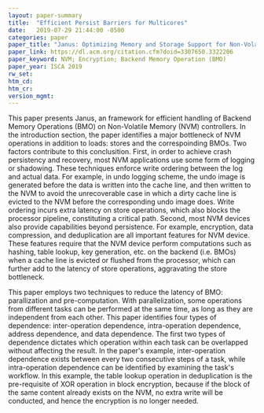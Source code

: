 ```yaml
---
layout: paper-summary
title:  "Efficient Persist Barriers for Multicores"
date:   2019-07-29 21:44:00 -0500
categories: paper
paper_title: "Janus: Optimizing Memory and Storage Support for Non-Volatile Memory Systems"
paper_link: https://dl.acm.org/citation.cfm?doid=3307650.3322206
paper_keyword: NVM; Encryption; Backend Memory Operation (BMO)
paper_year: ISCA 2019
rw_set: 
htm_cd: 
htm_cr: 
version_mgmt: 
---
```


This paper presents Janus, an framework for efficient handling of Backend Memory Operations (BMO) on Non-Volatile Memory 
(NVM) controllers. In the introduction section, the paper identifies a major bottleneck of NVM operations in addition to loads: 
stores and the correspoinding BMOs. Two factors contribute to this conclusition. First, in order to achieve crash 
persistency and recovery, most NVM applications use some form of logging or shadowing. These techniques enforce write ordering
between the log and actual data. For example, in undo logging scheme, the undo image is generated before the data
is written into the cache line, and then written to the NVM to avoid the unrecoverable case in which a dirty cache line
is evicted to the NVM before the corresponding undo image does. Write ordering incurs extra latency on store operations, 
which also blocks the processor pipeline, constituting a critical path. Second, most NVM devices also provide capabilities 
beyond persistence. For example, encryption, data compression, and deduplication are all important features for NVM
device. These features require that the NVM device perform computations such as hashing, table lookup, key generation, etc. 
on the backend (i.e. BMOs) when a cache line is evicted or flushed from the processor, which can further add to the latency 
of store operations, aggravating the store bottleneck.  

This paper employs two techniques to reduce the latency of BMO: parallization and pre-computation. With parallelization,
some operations from different tasks can be performed at the same time, as long as they are independent from each other.
This paper identifies four types of dependence: inter-operation dependence, intra-operation dependence, address dependence,
and data dependence. The first two types of dependence dictates which operation within each task can be overlapped without 
affecting the result. In the paper's example, inter-operation dependence exists between every two consecutive steps of 
a task, while intra-operation dependence can be identified by examining the task's workflow. In this example, the table 
lookup operation in deduplication is the pre-requisite of XOR operation in block encryption, because if the block of the 
same content already exists on the NVM, no extra write will be conducted, and hence the encryption is no longer needed. 